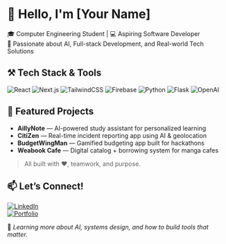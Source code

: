 # 👋 Hello, I'm [Your Name]

🎓 Computer Engineering Student | 💻 Aspiring Software Developer  
🚀 Passionate about AI, Full-stack Development, and Real-world Tech Solutions

## ⚒ Tech Stack & Tools

![React](https://img.shields.io/badge/React-20232A?style=for-the-badge&logo=react&logoColor=61DAFB)
![Next.js](https://img.shields.io/badge/Next.js-000000?style=for-the-badge&logo=nextdotjs&logoColor=white)
![TailwindCSS](https://img.shields.io/badge/Tailwind-06B6D4?style=for-the-badge&logo=tailwindcss&logoColor=white)
![Firebase](https://img.shields.io/badge/Firebase-FFCA28?style=for-the-badge&logo=firebase&logoColor=white)
![Python](https://img.shields.io/badge/Python-3776AB?style=for-the-badge&logo=python&logoColor=white)
![Flask](https://img.shields.io/badge/Flask-000000?style=for-the-badge&logo=flask&logoColor=white)
![OpenAI](https://img.shields.io/badge/OpenAI-412991?style=for-the-badge&logo=openai&logoColor=white)

## 🌟 Featured Projects

- **AillyNote** — AI-powered study assistant for personalized learning  
- **CitiZen** — Real-time incident reporting app using AI & geolocation  
- **BudgetWingMan** — Gamified budgeting app built for hackathons  
- **Weabook Cafe** — Digital catalog + borrowing system for manga cafes  

> All built with ❤️, teamwork, and purpose.


## 📫 Let’s Connect!

[![LinkedIn](https://img.shields.io/badge/LinkedIn-0A66C2?style=flat&logo=linkedin&logoColor=white)](https://linkedin.com/in/yourprofile)  
[![Portfolio](https://img.shields.io/badge/Portfolio-000?style=flat&logo=github&logoColor=white)](https://github.com/yourusername)


🌱 *Learning more about AI, systems design, and how to build tools that matter.*

